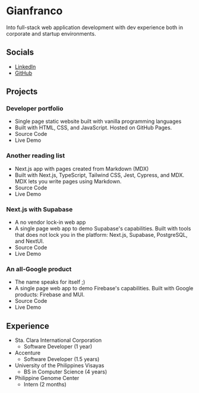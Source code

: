 # Gianfranco

Into full-stack web application development with dev experience both in corporate and startup environments.

## Socials

- [LinkedIn](linkedin.com)
- [GitHub](github.com)

## Projects

### Developer portfolio

- Single page static website built with vanilla programming languages
- Built with HTML, CSS, and JavaScript. Hosted on GitHub Pages.
- Source Code
- Live Demo

### Another reading list

- Next.js app with pages created from Markdown (MDX)
- Built with Next.js, TypeScript, Tailwind CSS, Jest, Cypress, and MDX. MDX lets you write pages using Markdown.
- Source Code
- Live Demo

### Next.js with Supabase

- A no vendor lock-in web app
- A single page web app to demo Supabase's capabilities. Built with tools that does not lock you in the platform: Next.js, Supabase, PostgreSQL, and NextUI.
- Source Code
- Live Demo

### An all-Google product

- The name speaks for itself ;)
- A single page web app to demo Firebase's capabilities. Built with Google products: Firebase and MUI.
- Source Code
- Live Demo

## Experience

- Sta. Clara International Corporation
  - Software Developer (1 year)
- Accenture
  - Software Developer (1.5 years)
- University of the Philippines Visayas
  - BS in Computer Science (4 years)
- Philippine Genome Center
  - Intern (2 months)
